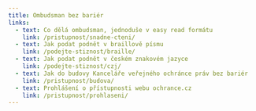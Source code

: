 ```yaml
---
title: Ombudsman bez bariér
links:
  - text: Co dělá ombudsman, jednoduše v easy read formátu
    link: /pristupnost/snadne-cteni/
  - text: Jak podat podnět v braillově písmu
    link: /podejte-stiznost/braille/
  - text: Jak podat podnět v českém znakovém jazyce
    link: /podejte-stiznost/czj/
  - text: Jak do budovy Kanceláře veřejného ochránce práv bez bariér
    link: /pristupnost/budova/
  - text: Prohlášení o přístupnosti webu ochrance.cz
    link: /pristupnost/prohlaseni/
---
```

